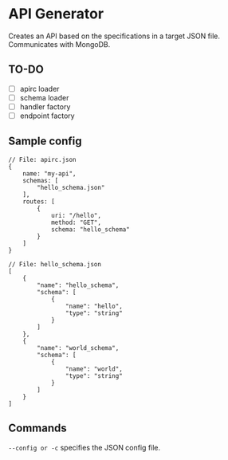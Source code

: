 # API Generator

Creates an API based on the specifications in a target JSON file. Communicates with MongoDB.

## TO-DO
-[ ] apirc loader
-[ ] schema loader
-[ ] handler factory
-[ ] endpoint factory

## Sample config

```
// File: apirc.json
{
    name: "my-api",
    schemas: [
        "hello_schema.json"
    ],
    routes: [
        {
            uri: "/hello",
            method: "GET",
            schema: "hello_schema"
        }
    ]
}

// File: hello_schema.json
[
    {
        "name": "hello_schema",
        "schema": [
            {
                "name": "hello",
                "type": "string"
            }
        ]
    },
    {
        "name": "world_schema",
        "schema": [
            {
                "name": "world",
                "type": "string"
            }
        ]
    }
]
```

## Commands

`--config or -c` specifies the JSON config file.

